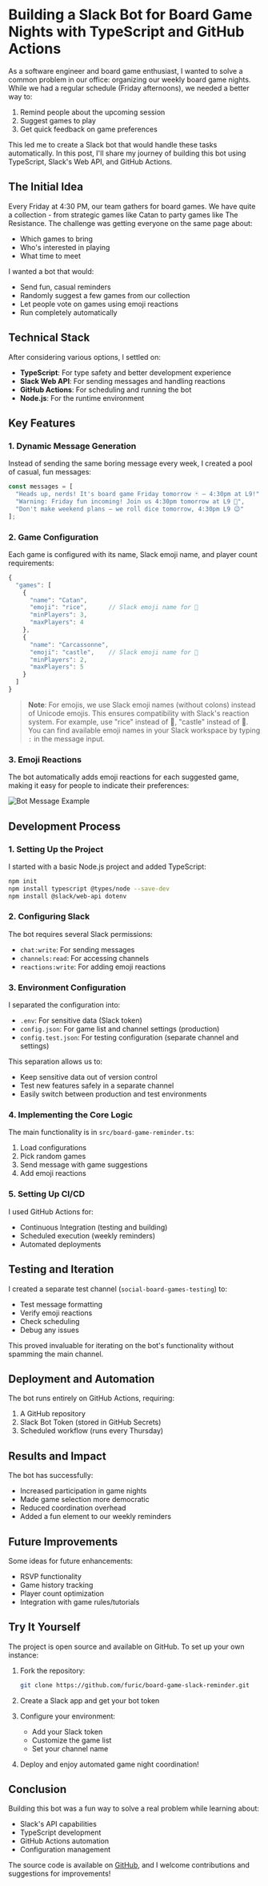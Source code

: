 # Building a Slack Bot for Board Game Nights with TypeScript and GitHub Actions

As a software engineer and board game enthusiast, I wanted to solve a common problem in our office: organizing our weekly board game nights. While we had a regular schedule (Friday afternoons), we needed a better way to:
1. Remind people about the upcoming session
2. Suggest games to play
3. Get quick feedback on game preferences

This led me to create a Slack bot that would handle these tasks automatically. In this post, I'll share my journey of building this bot using TypeScript, Slack's Web API, and GitHub Actions.

## The Initial Idea

Every Friday at 4:30 PM, our team gathers for board games. We have quite a collection - from strategic games like Catan to party games like The Resistance. The challenge was getting everyone on the same page about:
- Which games to bring
- Who's interested in playing
- What time to meet

I wanted a bot that would:
- Send fun, casual reminders
- Randomly suggest a few games from our collection
- Let people vote on games using emoji reactions
- Run completely automatically

## Technical Stack

After considering various options, I settled on:
- **TypeScript**: For type safety and better development experience
- **Slack Web API**: For sending messages and handling reactions
- **GitHub Actions**: For scheduling and running the bot
- **Node.js**: For the runtime environment

## Key Features

### 1. Dynamic Message Generation
Instead of sending the same boring message every week, I created a pool of casual, fun messages:

```typescript
const messages = [
  "Heads up, nerds! It's board game Friday tomorrow 🃏 – 4:30pm at L9!",
  "Warning: Friday fun incoming! Join us 4:30pm tomorrow at L9 🎲",
  "Don't make weekend plans – we roll dice tomorrow, 4:30pm L9 😉"
];
```

### 2. Game Configuration
Each game is configured with its name, Slack emoji name, and player count requirements:

```typescript
{
  "games": [
    {
      "name": "Catan",
      "emoji": "rice",      // Slack emoji name for 🌾
      "minPlayers": 3,
      "maxPlayers": 4
    },
    {
      "name": "Carcassonne",
      "emoji": "castle",    // Slack emoji name for 🏰
      "minPlayers": 2,
      "maxPlayers": 5
    }
  ]
}
```

> **Note**: For emojis, we use Slack emoji names (without colons) instead of Unicode emojis. This ensures compatibility with Slack's reaction system. For example, use "rice" instead of 🌾, "castle" instead of 🏰. You can find available emoji names in your Slack workspace by typing `:` in the message input.

### 3. Emoji Reactions
The bot automatically adds emoji reactions for each suggested game, making it easy for people to indicate their preferences:

![Bot Message Example](../docs/images/bot-message-example.png)

## Development Process

### 1. Setting Up the Project
I started with a basic Node.js project and added TypeScript:

```bash
npm init
npm install typescript @types/node --save-dev
npm install @slack/web-api dotenv
```

### 2. Configuring Slack
The bot requires several Slack permissions:
- `chat:write`: For sending messages
- `channels:read`: For accessing channels
- `reactions:write`: For adding emoji reactions

### 3. Environment Configuration
I separated the configuration into:
- `.env`: For sensitive data (Slack token)
- `config.json`: For game list and channel settings (production)
- `config.test.json`: For testing configuration (separate channel and settings)

This separation allows us to:
- Keep sensitive data out of version control
- Test new features safely in a separate channel
- Easily switch between production and test environments

### 4. Implementing the Core Logic
The main functionality is in `src/board-game-reminder.ts`:
1. Load configurations
2. Pick random games
3. Send message with game suggestions
4. Add emoji reactions

### 5. Setting Up CI/CD
I used GitHub Actions for:
- Continuous Integration (testing and building)
- Scheduled execution (weekly reminders)
- Automated deployments

## Testing and Iteration

I created a separate test channel (`social-board-games-testing`) to:
- Test message formatting
- Verify emoji reactions
- Check scheduling
- Debug any issues

This proved invaluable for iterating on the bot's functionality without spamming the main channel.

## Deployment and Automation

The bot runs entirely on GitHub Actions, requiring:
1. A GitHub repository
2. Slack Bot Token (stored in GitHub Secrets)
3. Scheduled workflow (runs every Thursday)

## Results and Impact

The bot has successfully:
- Increased participation in game nights
- Made game selection more democratic
- Reduced coordination overhead
- Added a fun element to our weekly reminders

## Future Improvements

Some ideas for future enhancements:
- RSVP functionality
- Game history tracking
- Player count optimization
- Integration with game rules/tutorials

## Try It Yourself

The project is open source and available on GitHub. To set up your own instance:

1. Fork the repository:
   ```bash
   git clone https://github.com/furic/board-game-slack-reminder.git
   ```

2. Create a Slack app and get your bot token

3. Configure your environment:
   - Add your Slack token
   - Customize the game list
   - Set your channel name

4. Deploy and enjoy automated game night coordination!

## Conclusion

Building this bot was a fun way to solve a real problem while learning about:
- Slack's API capabilities
- TypeScript development
- GitHub Actions automation
- Configuration management

The source code is available on [GitHub](https://github.com/furic/board-game-slack-reminder), and I welcome contributions and suggestions for improvements! 